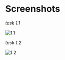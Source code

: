 # Screenshots
*task 1.1*


![1.1](https://imgur.com/a/TSIM9Mi)


*task 1.2*

![1.2](https://imgur.com/a/vISfPD8)
